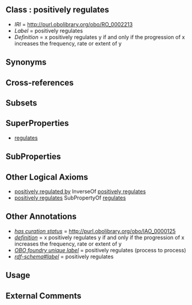 
## Class : positively regulates

 * *IRI* = http://purl.obolibrary.org/obo/RO_0002213
 * *Label* = positively regulates
 * *Definition* = x positively regulates y if and only if the progression of x increases the frequency, rate or extent of y

## Synonyms


## Cross-references


## Subsets


## SuperProperties

 * [regulates](../../RO/11/RO_0002211.md)

## SubProperties


## Other Logical Axioms

 * [positively regulated by](../../RO/36/RO_0002336.md) InverseOf [positively regulates](../../RO/13/RO_0002213.md)
 * [positively regulates](../../RO/13/RO_0002213.md) SubPropertyOf [regulates](../../RO/11/RO_0002211.md)

## Other Annotations

 * *[has curation status](../../IAO/14/IAO_0000114.md)* = http://purl.obolibrary.org/obo/IAO_0000125
 * *[definition](../../IAO/15/IAO_0000115.md)* = x positively regulates y if and only if the progression of x increases the frequency, rate or extent of y
 * *[OBO foundry unique label](../../IAO/89/IAO_0000589.md)* = positively regulates (process to process)
 * *[rdf-schema#label](../../el/rdf-schema#label.md)* = positively regulates

## Usage


## External Comments

